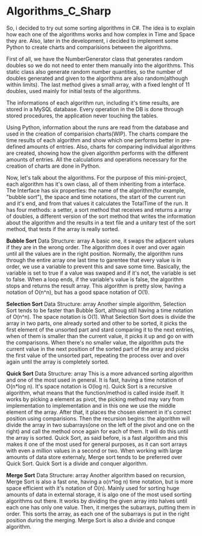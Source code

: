 # Algorithms_C_Sharp
So, i decided to try out some sorting algorithms in C#. The idea is to explain how each one of the algorithms works and how complex in Time and Space they are. Also, later in the development, i decided to implement some Python to create charts and comparisions between the algorithms.

First of all, we have the NumberGenerator class that generates random doubles so we do not need to enter them manually into the algorithms. This static class also generate random number quantities, so the number of doubles generated and given to the algorithms are also random(although within limits). The last method gives a small array, with a fixed lenght of 11 doubles, used mainly for initial tests of the algorithms.

The informations of each algorithm run, including it's time results, are stored in a MySQL database. Every operation in the DB is done through stored procedures, the application never touching the tables.

Using Python, information about the runs are read from the database and used in the creation of comparision charts(WIP). The charts compare the time results of each algorithm and show which one performs better in pre-defined amounts of entries. Also, charts for comparing individual algorithms are created, showing how the given algorithm performs with the different amounts of entries. All the calculations and operations necessary for the creation of charts are done in Python.

Now, let's talk about the algorithms. For the purpose of this mini-project, each algorithm has it's own class, all of them inheriting from a interface. The Interface has six properties: the name of the algorithm(for example, "bubble sort"), the space and time notations, the start of the current run and it's end, and from that values it calculates the TotalTime of the run. It has four methods: a setter, a sort method that receives and returns a array of doubles, a different version of the sort method that writes the information about the algorithm and the results in a text file and a unitary test of the sort method, that tests if the array is really sorted. 

**Bubble Sort**
Data Structure: array
A basic one, it swaps the adjacent values if they are in the wrong order. The algorithm does it over and over again until all the values are in the right position. Normally, the algorithm runs through the entire array one last time to garentee that every value is in order, we use a variable to prevent this and save some time. Basically, the variable is set to true if a value was swaped and if it's not, the variable is set to false. When a loop ends, if the variable's value is false, the algorithm stops and returns the result array. This algorithm is pretty slow, having a notation of O(n^n), but has a good space notation of O(1). 


**Selection Sort**
Data Structure: array
Another simple algorithm, Selection Sort tends to be faster than Bubble Sort, althoug still having a time notation of O(n^n). The space notation is O(1). What Selection Sort does is divide the array in two parts, one already sorted and other to be sorted, it picks the first element of the unsorted part and stard comparing it to the next entries, when of them is smaller than the current value, it picks it up and go on with the comparisons. When there's no smaller value, the algorithm puts the current value in the next position of the sorted part of the array and picks the first value of the unsorted part, repeating the process over and over again until the array is completely sorted.


**Quick Sort**
Data Structure: array
This is a more advanced sorting algorithm and one of the most used in general. It is fast, having a time notation of O(n*log n). It's space notation is O(log n).
Quick Sort is a recursive algorithm, what means that the function/method is called inside itself. It works by picking a element as pivot, the picking method may vary from implementation to implementation and in this one we use the middle element of the array. After that, it places the chosen element in it's correct position using comparisions. Then the recursion begins: the algorithm will divide the array in two subarrays(one on the left of the pivot and one on the right) and call the method once again for each of them. It will do this until the array is sorted. Quick Sort, as said before, is a fast algorithm and this makes it one of the most used for general purposes, as it can sort arrays with even a million values in a second or two. When working with large amounts of data store externaly, Merge sort tends to be preferred over Quick Sort. Quick Sort is a divide and conquer algorithm.


**Merge Sort**
Data Structure: array
Another algorithm based on recursion, Merge Sort is also a fast one, having a o(n*log n) time notation, but is more space efficient with it's notation of O(n). Mainly used for sorting huge amounts of data in external storage, it is algo one of the most used sorting algorithms out there. It works by dividing the given array into halves until each one has only one value. Then, it merges the subarrays, putting them in order. This sorts the array, as each one of the subarrays is put in the right position during the merging. Merge Sort is also a divide and conque algorithm. 
